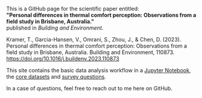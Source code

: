 This is a GitHub page for the scientific paper entitled: \
**"Personal differences in thermal comfort perception: Observations from a field study in Brisbane, Australia."** \
published in *Building and Environment*.

Kramer, T., Garcia-Hansen, V., Omrani, S., Zhou, J., & Chen, D. (2023). Personal differences in thermal comfort perception: Observations from a field study in Brisbane, Australia. Building and Environment, 110873. https://doi.org/10.1016/j.buildenv.2023.110873


This site contains the basic data analysis workflow in a [Jupyter Notebook](data-analysis.ipynb), the [core datasets](data/input) and [survey questions](survey-questions.md).

In a case of questions, feel free to reach out to me here on GitHub.
